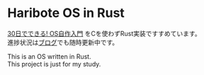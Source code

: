 # Haribote OS in Rust

[30日でできる! OS自作入門](https://www.amazon.co.jp/dp/B00IR1HYI0/) をCを使わずRust実装ですすめています。  
進捗状況は[ブログ](https://yoshitsugu.net)でも随時更新中です。

This is an OS written in Rust.  
This project is just for my study.
